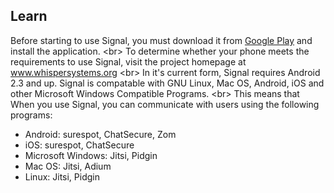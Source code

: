 
## Learn

Before starting to use Signal, you must download it from [Google Play](https://play.google.com/store/apps/details?id=org.thoughtcrime.securesms) and install the application.
&lt;br&gt;
To determine whether your phone meets the requirements to use Signal, visit the project homepage at www.whispersystems.org
&lt;br&gt;
In it&#39;s current form, Signal requires Android 2.3 and up. Signal is compatable with GNU Linux, Mac OS, Android, iOS and other Microsoft Windows Compatible Programs.
&lt;br&gt;
This means that When you use Signal, you can communicate with users using the following programs:
 - Android: surespot, ChatSecure, Zom
 - iOS: surespot, ChatSecure
 - Microsoft Windows: Jitsi, Pidgin
 - Mac OS: Jitsi, Adium
 - Linux: Jitsi, Pidgin
